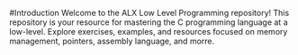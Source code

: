 #Introduction
Welcome to the ALX Low Level Programming repository! This repository is your resource for mastering the C programming language at a low-level. Explore exercises, examples, and resources focused on memory management, pointers, assembly language, and morre.